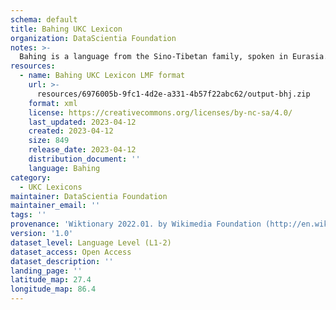 ```yaml
---
schema: default
title: Bahing UKC Lexicon
organization: DataScientia Foundation
notes: >-
  Bahing is a language from the Sino-Tibetan family, spoken in Eurasia. The UKC Lexicon of Bahing is represented as a lexico-semantic network. It consists of words, word senses, synsets, as well as sense-level and synset-level relationships.
resources:
  - name: Bahing UKC Lexicon LMF format
    url: >-
      resources/6976005b-9fc1-4d2e-a331-4b57f22abc62/output-bhj.zip
    format: xml
    license: https://creativecommons.org/licenses/by-nc-sa/4.0/
    last_updated: 2023-04-12
    created: 2023-04-12
    size: 849
    release_date: 2023-04-12
    distribution_document: ''
    language: Bahing
category:
  - UKC Lexicons
maintainer: DataScientia Foundation
maintainer_email: ''
tags: ''
provenance: 'Wiktionary 2022.01. by Wikimedia Foundation (http://en.wiktionary.org); Princeton WordNet 2.1 by Princeton University (https://wordnet.princeton.edu)'
version: '1.0'
dataset_level: Language Level (L1-2)
dataset_access: Open Access
dataset_description: ''
landing_page: ''
latitude_map: 27.4
longitude_map: 86.4
---
```

